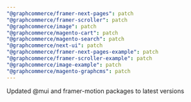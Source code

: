 ```yaml
---
"@graphcommerce/framer-next-pages": patch
"@graphcommerce/framer-scroller": patch
"@graphcommerce/image": patch
"@graphcommerce/magento-cart": patch
"@graphcommerce/magento-search": patch
"@graphcommerce/next-ui": patch
"@graphcommerce/framer-next-pages-example": patch
"@graphcommerce/framer-scroller-example": patch
"@graphcommerce/image-example": patch
"@graphcommerce/magento-graphcms": patch
---
```


Updated @mui and framer-motion packages to latest versions
